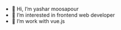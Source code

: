 - 👋 Hi, I’m yashar moosapour
- 👀 I’m interested in frontend web developer
- 🌱 I’m work with vue.js


<!---
m79yashar/m79yashar is a ✨ special ✨ repository because its `README.md` (this file) appears on your GitHub profile.
You can click the Preview link to take a look at your changes.
--->
